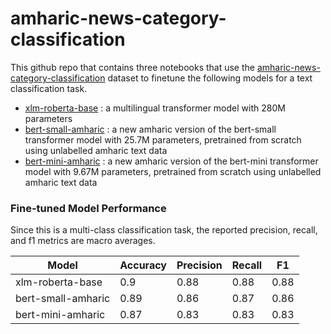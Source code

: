 # amharic-news-category-classification
This github repo that contains three notebooks that use the [amharic-news-category-classification](https://huggingface.co/datasets/rasyosef/amharic-news-category-classification) dataset to finetune the following models for a text classification task.

* [xlm-roberta-base](https://huggingface.co/FacebookAI/xlm-roberta-base) : a multilingual transformer model with 280M parameters
* [bert-small-amharic](https://huggingface.co/rasyosef/bert-small-amharic) : a new amharic version of the bert-small transformer model with 25.7M parameters, pretrained from scratch using unlabelled amharic text data
* [bert-mini-amharic](https://huggingface.co/rasyosef/bert-mini-amharic) : a new amharic version of the bert-mini transformer model with 9.67M parameters, pretrained from scratch using unlabelled amharic text data

### Fine-tuned Model Performance
Since this is a multi-class classification task, the reported precision, recall, and f1 metrics are macro averages.

|Model|Accuracy|Precision|Recall|F1|
|-----|--------|---------|------|--|
|xlm-roberta-base|0.9|0.88|0.88|0.88|
|bert-small-amharic|0.89|0.86|0.87|0.86|
|bert-mini-amharic|0.87|0.83|0.83|0.83|